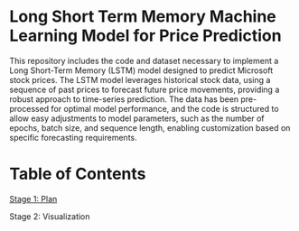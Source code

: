 # Long Short Term Memory Machine Learning Model for Price Prediction

This repository includes the code and dataset necessary to implement a Long Short-Term Memory (LSTM) model designed to predict Microsoft stock prices. The LSTM model leverages historical stock data, using a sequence of past prices to forecast future price movements, providing a robust approach to time-series prediction. The data has been pre-processed for optimal model performance, and the code is structured to allow easy adjustments to model parameters, such as the number of epochs, batch size, and sequence length, enabling customization based on specific forecasting requirements.

# Table of Contents

[Stage 1: Plan](https://github.com/ACimini/460-Term-Project/blob/main/Plan%20Stages/Term%20Project%20Plan.pdf)

Stage 2: Visualization
